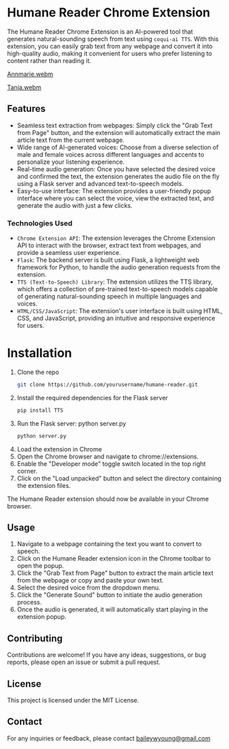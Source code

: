 # Humane Reader Chrome Extension
The Humane Reader Chrome Extension is an AI-powered tool that generates natural-sounding speech from text using `coqui-ai TTS`. With this extension, you can easily grab text from any webpage and convert it into high-quality audio, making it convenient for users who prefer listening to content rather than reading it.

[Annmarie.webm](https://github.com/byoung22/humane-reader/assets/111161049/3252cde9-dae7-4008-bbc5-481adb159f39)

[Tanja.webm](https://github.com/byoung22/humane-reader/assets/111161049/cf860c8c-7fd2-41bd-9fa2-dd20cce573f9)

## Features

* Seamless text extraction from webpages: Simply click the "Grab Text from Page" button, and the extension will automatically extract the main article text from the current webpage.
* Wide range of AI-generated voices: Choose from a diverse selection of male and female voices across different languages and accents to personalize your listening experience.
* Real-time audio generation: Once you have selected the desired voice and confirmed the text, the extension generates the audio file on the fly using a Flask server and advanced text-to-speech models.
* Easy-to-use interface: The extension provides a user-friendly popup interface where you can select the voice, view the extracted text, and generate the audio with just a few clicks.

### Technologies Used

* `Chrome Extension API`: The extension leverages the Chrome Extension API to interact with the browser, extract text from webpages, and provide a seamless user experience.
* `Flask`: The backend server is built using Flask, a lightweight web framework for Python, to handle the audio generation requests from the extension.
* `TTS (Text-to-Speech) Library`: The extension utilizes the TTS library, which offers a collection of pre-trained text-to-speech models capable of generating natural-sounding speech in multiple languages and voices.
* `HTML/CSS/JavaScript`: The extension's user interface is built using HTML, CSS, and JavaScript, providing an intuitive and responsive experience for users.

# Installation

1. Clone the repo
   ```sh
   git clone https://github.com/yourusername/humane-reader.git
   ```
2. Install the required dependencies for the Flask server
   ```sh
   pip install TTS
   ```
3. Run the Flask server: python server.py
   ```sh
   python server.py
   ```
4. Load the extension in Chrome
5. Open the Chrome browser and navigate to chrome://extensions.
6. Enable the "Developer mode" toggle switch located in the top right corner.
7. Click on the "Load unpacked" button and select the directory containing the extension files.
   
The Humane Reader extension should now be available in your Chrome browser.

## Usage

1. Navigate to a webpage containing the text you want to convert to speech.
2. Click on the Humane Reader extension icon in the Chrome toolbar to open the popup.
3. Click the "Grab Text from Page" button to extract the main article text from the webpage or copy and paste your own text.
4. Select the desired voice from the dropdown menu.
5. Click the "Generate Sound" button to initiate the audio generation process.
6. Once the audio is generated, it will automatically start playing in the extension popup.

## Contributing
Contributions are welcome! If you have any ideas, suggestions, or bug reports, please open an issue or submit a pull request.
## License
This project is licensed under the MIT License.
## Contact
For any inquiries or feedback, please contact baileywyoung@gmail.com
